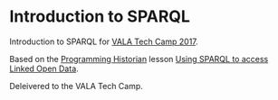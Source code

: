 # Introduction to SPARQL

Introduction to SPARQL for [VALA Tech Camp 2017](https://www.vala.org.au/events/1116-vala-tech-camp).

Based on the [Programming Historian](http://programminghistorian.org/) lesson [Using SPARQL to access Linked Open Data](http://programminghistorian.org/lessons/graph-databases-and-SPARQL).

Deleivered to the VALA Tech Camp.
